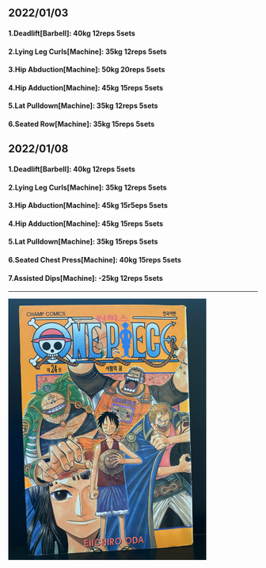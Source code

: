 ## 2022/01/03
#### 1.Deadlift\[Barbell\]: 40kg 12reps 5sets
#### 2.Lying Leg Curls\[Machine\]: 35kg 12reps 5sets
#### 3.Hip Abduction\[Machine\]: 50kg 20reps 5sets
#### 4.Hip Adduction\[Machine\]: 45kg 15reps 5sets
#### 5.Lat Pulldown\[Machine\]: 35kg 12reps 5sets
#### 6.Seated Row\[Machine]: 35kg 15reps 5sets

## 2022/01/08
#### 1.Deadlift\[Barbell\]: 40kg 12reps 5sets
#### 2.Lying Leg Curls\[Machine\]: 35kg 12reps 5sets
#### 3.Hip Abduction\[Machine\]: 45kg 15r5eps 5sets
#### 4.Hip Adduction\[Machine\]: 45kg 15reps 5sets
#### 5.Lat Pulldown\[Machine\]: 35kg 15reps 5sets
#### 6.Seated Chest Press\[Machine\]: 40kg 15reps 5sets
#### 7.Assisted Dips\[Machine\]: -25kg 12reps 5sets

---

<img src='./_resources/__024.png' width='400px' />
